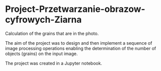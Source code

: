# Project-Przetwarzanie-obrazow-cyfrowych-Ziarna
Calculation of the grains that are in the photo.

The aim of the project was to design and then implement a sequence of image processing operations enabling the determination of the number of objects (grains) on the input image.

The project was created in a Jupyter notebook.
